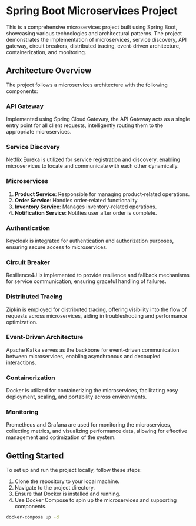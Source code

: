 # Spring Boot Microservices Project

This is a comprehensive microservices project built using Spring Boot, showcasing various technologies and architectural patterns. The project demonstrates the implementation of microservices, service discovery, API gateway, circuit breakers, distributed tracing, event-driven architecture, containerization, and monitoring.

## Architecture Overview

The project follows a microservices architecture with the following components:

### API Gateway

Implemented using Spring Cloud Gateway, the API Gateway acts as a single entry point for all client requests, intelligently routing them to the appropriate microservices.

### Service Discovery

Netflix Eureka is utilized for service registration and discovery, enabling microservices to locate and communicate with each other dynamically.

### Microservices

1. **Product Service**: Responsible for managing product-related operations.
2. **Order Service**: Handles order-related functionality.
3. **Inventory Service**: Manages inventory-related operations.
4. **Notification Service**: Notifies user after order is complete.

### Authentication

Keycloak is integrated for authentication and authorization purposes, ensuring secure access to microservices.

### Circuit Breaker

Resilience4J is implemented to provide resilience and fallback mechanisms for service communication, ensuring graceful handling of failures.

### Distributed Tracing

Zipkin is employed for distributed tracing, offering visibility into the flow of requests across microservices, aiding in troubleshooting and performance optimization.

### Event-Driven Architecture

Apache Kafka serves as the backbone for event-driven communication between microservices, enabling asynchronous and decoupled interactions.

### Containerization

Docker is utilized for containerizing the microservices, facilitating easy deployment, scaling, and portability across environments.

### Monitoring

Prometheus and Grafana are used for monitoring the microservices, collecting metrics, and visualizing performance data, allowing for effective management and optimization of the system.

## Getting Started

To set up and run the project locally, follow these steps:

1. Clone the repository to your local machine.
2. Navigate to the project directory.
3. Ensure that Docker is installed and running.
4. Use Docker Compose to spin up the microservices and supporting components.

```bash
docker-compose up -d
